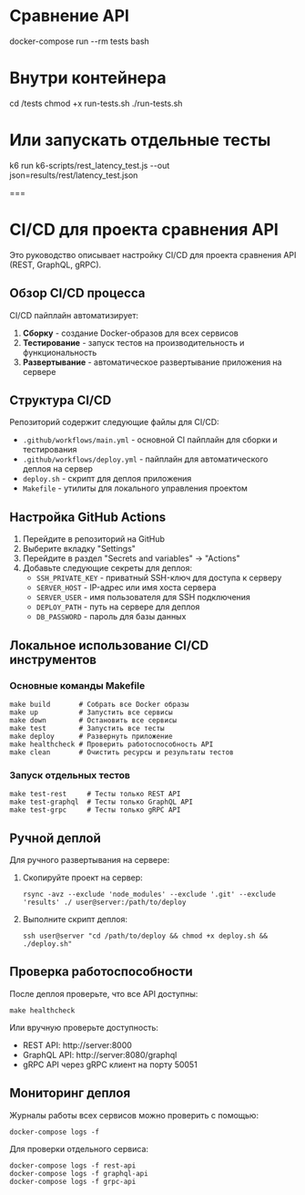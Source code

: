 # Сравнение API

docker-compose run --rm tests bash

# Внутри контейнера
cd /tests
chmod +x run-tests.sh
./run-tests.sh

# Или запускать отдельные тесты
k6 run k6-scripts/rest_latency_test.js --out json=results/rest/latency_test.json


===

# CI/CD для проекта сравнения API

Это руководство описывает настройку CI/CD для проекта сравнения API (REST, GraphQL, gRPC).

## Обзор CI/CD процесса

CI/CD пайплайн автоматизирует:
1. **Сборку** - создание Docker-образов для всех сервисов
2. **Тестирование** - запуск тестов на производительность и функциональность
3. **Развертывание** - автоматическое развертывание приложения на сервере

## Структура CI/CD

Репозиторий содержит следующие файлы для CI/CD:
- `.github/workflows/main.yml` - основной CI пайплайн для сборки и тестирования
- `.github/workflows/deploy.yml` - пайплайн для автоматического деплоя на сервер
- `deploy.sh` - скрипт для деплоя приложения
- `Makefile` - утилиты для локального управления проектом

## Настройка GitHub Actions

1. Перейдите в репозиторий на GitHub
2. Выберите вкладку "Settings"
3. Перейдите в раздел "Secrets and variables" -> "Actions"
4. Добавьте следующие секреты для деплоя:
   - `SSH_PRIVATE_KEY` - приватный SSH-ключ для доступа к серверу
   - `SERVER_HOST` - IP-адрес или имя хоста сервера
   - `SERVER_USER` - имя пользователя для SSH подключения
   - `DEPLOY_PATH` - путь на сервере для деплоя
   - `DB_PASSWORD` - пароль для базы данных

## Локальное использование CI/CD инструментов

### Основные команды Makefile

```
make build       # Собрать все Docker образы
make up          # Запустить все сервисы
make down        # Остановить все сервисы
make test        # Запустить все тесты
make deploy      # Развернуть приложение
make healthcheck # Проверить работоспособность API
make clean       # Очистить ресурсы и результаты тестов
```

### Запуск отдельных тестов

```
make test-rest     # Тесты только REST API
make test-graphql  # Тесты только GraphQL API
make test-grpc     # Тесты только gRPC API
```

## Ручной деплой

Для ручного развертывания на сервере:

1. Скопируйте проект на сервер:
   ```
   rsync -avz --exclude 'node_modules' --exclude '.git' --exclude 'results' ./ user@server:/path/to/deploy
   ```

2. Выполните скрипт деплоя:
   ```
   ssh user@server "cd /path/to/deploy && chmod +x deploy.sh && ./deploy.sh"
   ```

## Проверка работоспособности

После деплоя проверьте, что все API доступны:

```
make healthcheck
```

Или вручную проверьте доступность:
- REST API: http://server:8000
- GraphQL API: http://server:8080/graphql
- gRPC API через gRPC клиент на порту 50051

## Мониторинг деплоя

Журналы работы всех сервисов можно проверить с помощью:

```
docker-compose logs -f
```

Для проверки отдельного сервиса:

```
docker-compose logs -f rest-api
docker-compose logs -f graphql-api
docker-compose logs -f grpc-api
```